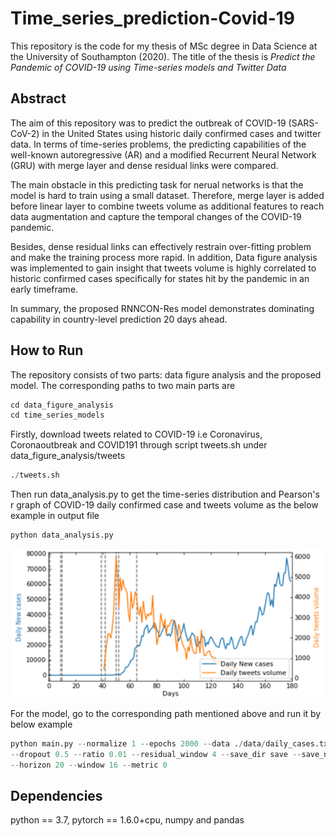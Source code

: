 # Time_series_prediction-Covid-19
This repository is the code for my thesis of MSc degree in Data Science at the University of Southampton (2020). The title of the thesis is _Predict the Pandemic of COVID-19 using Time-series models and Twitter Data_ 

## Abstract
The aim of this repository was to predict the outbreak of COVID-19 (SARS-CoV-2) in the United States using historic daily confirmed cases and twitter data. In terms of time-series problems, the predicting capabilities of the well-known autoregressive (AR) and a modified Recurrent Neural Network (GRU) with merge layer and dense residual links were compared. 

The main obstacle in this predicting task for nerual networks is that the model is hard to train using a small dataset. Therefore, merge layer is added before linear layer to combine tweets volume as additional features to reach data augmentation and capture the temporal changes of the COVID-19 pandemic. 

Besides, dense residual links can effectively restrain over-fitting problem and make the training process more rapid. In addition, Data figure analysis was implemented to gain insight that tweets volume is highly correlated to historic confirmed cases specifically for states hit by the pandemic in an early timeframe. 

In summary, the proposed RNNCON-Res model demonstrates dominating capability in country-level prediction 20 days ahead. 

## How to Run
The repository consists of two parts: data figure analysis and the proposed model. The corresponding paths to two main parts are
```python
cd data_figure_analysis
cd time_series_models
```
Firstly, download tweets related to COVID-19 i.e Coronavirus, Coronaoutbreak and COVID191 through script tweets.sh under data_figure_analysis/tweets
```python
./tweets.sh
```

Then run data_analysis.py to get the time-series distribution and Pearson's r graph of COVID-19 daily confirmed case and tweets volume as the below example in output file
```python
python data_analysis.py
```
<div align=center><img src="data_figure_analysis/output/USA.png" width="500"></div>

For the model, go to the corresponding path mentioned above and run it by below example  
```python
python main.py --normalize 1 --epochs 2000 --data ./data/daily_cases.txt --tweets tweets_cases.txt --model RNNCON_Res \
--dropout 0.5 --ratio 0.01 --residual_window 4 --save_dir save --save_name rnncon_res.w-16.h-20.ratio.0.01.hw-4.pt \
--horizon 20 --window 16 --metric 0
```

## Dependencies
python == 3.7, pytorch == 1.6.0+cpu, numpy and pandas
